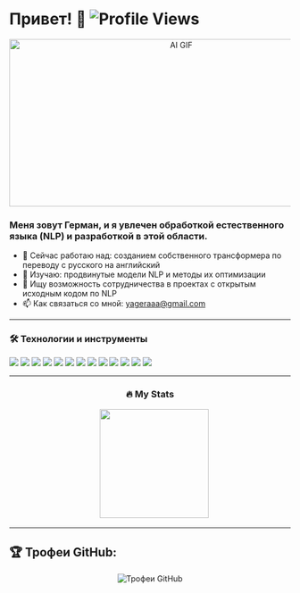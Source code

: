 # Привет! 👋 ![Profile Views](https://komarev.com/ghpvc/?username=yageraaa&style=flat-square&color=blue)

<p align="center">
  <img src="https://media2.giphy.com/media/v1.Y2lkPTc5MGI3NjExaXN3dDM0ampzOHE0azA0ZnVuNGI5Nm1zbDh5d2xidDJhanViMHFwaiZlcD12MV9pbnRlcm5hbF9naWZfYnlfaWQmY3Q9Zw/RbDKaczqWovIugyJmW/giphy.gif" width="600" height="300" alt="AI GIF">
</p>

### Меня зовут **Герман**, и я увлечен обработкой естественного языка (NLP) и разработкой в этой области.

- 🔭 Сейчас работаю над: созданием собственного трансформера по переводу с русского на английский
- 🌱 Изучаю: продвинутые модели NLP и методы их оптимизации
- 👯 Ищу возможность сотрудничества в проектах с открытым исходным кодом по NLP
- 📫 Как связаться со мной: yageraaa@gmail.com

---


### 🛠 Технологии и инструменты

<p align="left">
  <img src="https://img.shields.io/badge/Python-3776AB?style=flat&logo=Python&logoColor=white" />
  <img src="https://img.shields.io/badge/TensorFlow-FF6F00?style=flat&logo=TensorFlow&logoColor=white" />
  <img src="https://img.shields.io/badge/PyTorch-EE4C2C?style=flat&logo=PyTorch&logoColor=white" />
  <img src="https://img.shields.io/badge/Hugging%20Face-FDEE00?style=flat&logo=HuggingFace&logoColor=black" />
  <img src="https://img.shields.io/badge/Scikit--learn-F7931E?style=flat&logo=scikit-learn&logoColor=white" />
  <img src="https://img.shields.io/badge/NLTK-9C27B0?style=flat&logo=ApacheSpark&logoColor=white" />
  <img src="https://img.shields.io/badge/SpaCy-09A3D5?style=flat&logo=Probot&logoColor=white" />
  <img src="https://img.shields.io/badge/Gensim-00758F?style=flat&logo=GnuPrivacyGuard&logoColor=white" />
  <img src="https://img.shields.io/badge/Jupyter-F37626?style=flat&logo=Jupyter&logoColor=white" />
  <img src="https://img.shields.io/badge/NumPy-013243?style=flat&logo=NumPy&logoColor=white" />
  <img src="https://img.shields.io/badge/Pandas-150458?style=flat&logo=Pandas&logoColor=white" />
  <img src="https://img.shields.io/badge/Docker-2496ED?style=flat&logo=Docker&logoColor=white" />
  <img src="https://img.shields.io/badge/Git-F05032?style=flat&logo=Git&logoColor=white" />
</p>

---

<div align="center"> <h3>🔥 My Stats</h3></div>
<div align="center" dir="auto">
  <img src="http://github-profile-summary-cards.vercel.app/api/cards/stats?username=yageraaa&theme=dark&hide_border=true&date_format=j%20M%5B%20Y%5D" alt=""/>
  <img src="http://github-profile-summary-cards.vercel.app/api/cards/most-commit-language?username=yageraaa&theme=dark&hide_border=true&date_format=j%20M%5B%20Y%5D" alt=""/>
  <img src="https://github-profile-summary-cards.vercel.app/api/cards/repos-per-language?username=yageraaa&theme=dark&hide_border=true&date_format=j%20M%5B%20Y%5D" alt=""/>
  <img src="https://github-profile-summary-cards.vercel.app/api/cards/productive-time?username=yageraaa&theme=dark&hide_border=true&date_format=j%20M%5B%20Y%5D" alt=""/>
  <img height="195em" src="https://github-profile-summary-cards.vercel.app/api/cards/profile-details?username=yageraaa&theme=dark&hide_border=true&date_format=j%20M%5B%20Y%5D" alt=""/>
</div>


---

## 🏆 Трофеи GitHub:

<p align="center">
  <img src="https://github-profile-trophy.vercel.app/?username=yageraaa&theme=dark_lover&no-frame=true&row=1&column=6" alt="Трофеи GitHub" />
</p>
